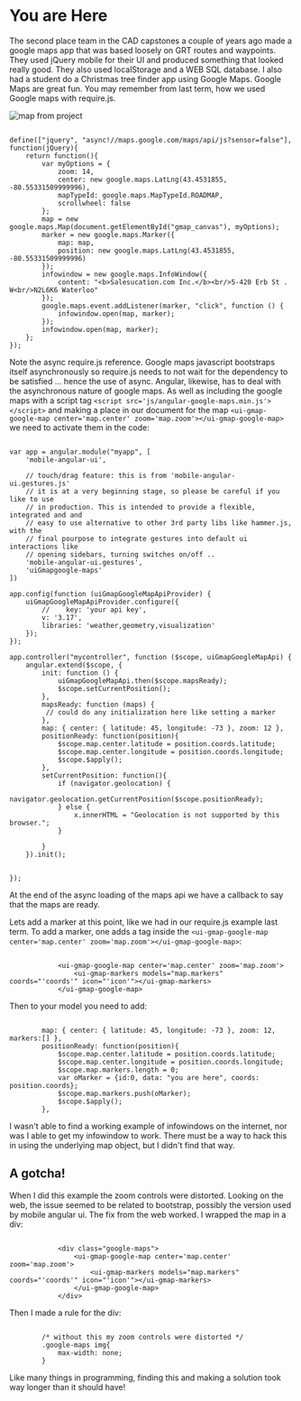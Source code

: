 You are Here
====

The second place team in the CAD capstones a couple of years ago made a google maps app that was based loosely on GRT routes and waypoints. They used jQuery mobile for their UI and produced something that looked really good. They also used localStorage and a WEB SQL database. I also had a student do a Christmas tree finder app using Google Maps. Google Maps are great fun. You may remember from last term, how we used Google maps with require.js.

![map from project](http://rhildred.users.sourceforge.net/courses/PROG8110/googleMap.png "map from project")

```

define(["jquery", "async!//maps.google.com/maps/api/js?sensor=false"], function(jQuery){
    return function(){
        var myOptions = {
            zoom: 14,
            center: new google.maps.LatLng(43.4531855, -80.55331509999996),
            mapTypeId: google.maps.MapTypeId.ROADMAP,
            scrollwheel: false
        };
        map = new google.maps.Map(document.getElementById("gmap_canvas"), myOptions);
        marker = new google.maps.Marker({
            map: map,
            position: new google.maps.LatLng(43.4531855, -80.55331509999996)
        });
        infowindow = new google.maps.InfoWindow({
            content: "<b>Salesucation.com Inc.</b><br/>5-420 Erb St . W<br/>N2L6K6 Waterloo"
        });
        google.maps.event.addListener(marker, "click", function () {
            infowindow.open(map, marker);
        });
        infowindow.open(map, marker);
    };
});

```

Note the async require.js reference. Google maps javascript bootstraps itself asynchronously so require.js needs to not wait for the dependency to be satisfied ... hence the use of async. Angular, likewise, has to deal with the asynchronous nature of google maps. As well as including the google maps with a script tag `<script src='js/angular-google-maps.min.js'></script>` and making a place in our document for the map `<ui-gmap-google-map center='map.center' zoom='map.zoom'></ui-gmap-google-map>` we need to activate them in the code:


```

var app = angular.module("myapp", [
    'mobile-angular-ui',

    // touch/drag feature: this is from 'mobile-angular-ui.gestures.js'
    // it is at a very beginning stage, so please be careful if you like to use
    // in production. This is intended to provide a flexible, integrated and and
    // easy to use alternative to other 3rd party libs like hammer.js, with the
    // final pourpose to integrate gestures into default ui interactions like
    // opening sidebars, turning switches on/off ..
    'mobile-angular-ui.gestures',
    'uiGmapgoogle-maps'
])

app.config(function (uiGmapGoogleMapApiProvider) {
    uiGmapGoogleMapApiProvider.configure({
        //    key: 'your api key',
        v: '3.17',
        libraries: 'weather,geometry,visualization'
    });
});

app.controller("mycontroller", function ($scope, uiGmapGoogleMapApi) {
    angular.extend($scope, {
        init: function () {
            uiGmapGoogleMapApi.then($scope.mapsReady);
            $scope.setCurrentPosition();
        },
        mapsReady: function (maps) {
         // could do any initialization here like setting a marker
        },
        map: { center: { latitude: 45, longitude: -73 }, zoom: 12 },
        positionReady: function(position){
            $scope.map.center.latitude = position.coords.latitude;
            $scope.map.center.longitude = position.coords.longitude;
            $scope.$apply();
        },
        setCurrentPosition: function(){
            if (navigator.geolocation) {
                navigator.geolocation.getCurrentPosition($scope.positionReady);
            } else {
                x.innerHTML = "Geolocation is not supported by this browser.";
            }

        }
    }).init();


});

```

At the end of the async loading of the maps api we have a callback to say that the maps are ready. 


Lets add a marker at this point, like we had in our require.js example last term. To add a marker, one adds a tag inside the `<ui-gmap-google-map center='map.center' zoom='map.zoom'></ui-gmap-google-map>`:

```

            <ui-gmap-google-map center='map.center' zoom='map.zoom'>
                <ui-gmap-markers models="map.markers" coords="'coords'" icon="'icon'"></ui-gmap-markers>
            </ui-gmap-google-map>

```

Then to your model you need to add:

```

        map: { center: { latitude: 45, longitude: -73 }, zoom: 12, markers:[] },
        positionReady: function(position){
            $scope.map.center.latitude = position.coords.latitude;
            $scope.map.center.longitude = position.coords.longitude;
            $scope.map.markers.length = 0;
            var oMarker = {id:0, data: "you are here", coords: position.coords};
            $scope.map.markers.push(oMarker);
            $scope.$apply();
        },

```

I wasn't able to find a working example of infowindows on the internet, nor was I able to get my infowindow to work. There must be a way to hack this in using the underlying map object, but I didn't find that way.

A gotcha!
---

When I did this example the zoom controls were distorted. Looking on the web, the issue seemed to be related to bootstrap, possibly the version used by mobile angular ui. The fix from the web worked. I wrapped the map in a div:

```

            <div class="google-maps">
                <ui-gmap-google-map center='map.center' zoom='map.zoom'>
                    <ui-gmap-markers models="map.markers" coords="'coords'" icon="'icon'"></ui-gmap-markers>
                </ui-gmap-google-map>
            </div>

```

Then I made a rule for the div:

```

        /* without this my zoom controls were distorted */
        .google-maps img{
            max-width: none;
        }
```

Like many things in programming, finding this and making a solution took way longer than it should have!

